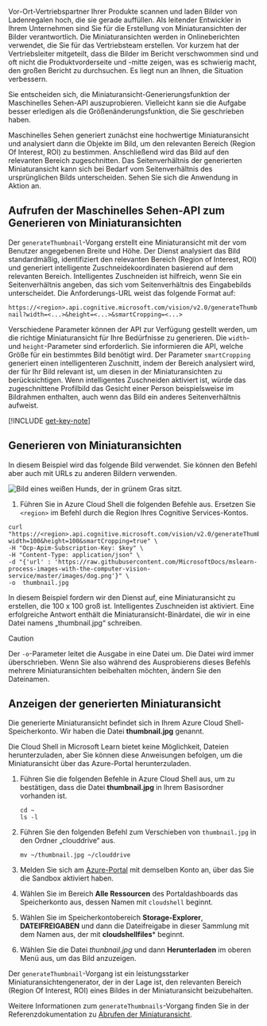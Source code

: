 Vor-Ort-Vertriebspartner Ihrer Produkte scannen und laden Bilder von Ladenregalen hoch, die sie gerade auffüllen. Als leitender Entwickler in Ihrem Unternehmen sind Sie für die Erstellung von Miniaturansichten der Bilder verantwortlich. Die Miniaturansichten werden in Onlineberichten verwendet, die Sie für das Vertriebsteam erstellen. Vor kurzem hat der Vertriebsleiter mitgeteilt, dass die Bilder im Bericht verschwommen sind und oft nicht die Produktvorderseite und -mitte zeigen, was es schwierig macht, den großen Bericht zu durchsuchen. Es liegt nun an Ihnen, die Situation verbessern.

Sie entscheiden sich, die Miniaturansicht-Generierungsfunktion der Maschinelles Sehen-API auszuprobieren. Vielleicht kann sie die Aufgabe besser erledigen als die Größenänderungsfunktion, die Sie geschrieben haben.

Maschinelles Sehen generiert zunächst eine hochwertige Miniaturansicht und analysiert dann die Objekte im Bild, um den relevanten Bereich (Region Of Interest, ROI) zu bestimmen. Anschließend wird das Bild auf den relevanten Bereich zugeschnitten. Das Seitenverhältnis der generierten Miniaturansicht kann sich bei Bedarf vom Seitenverhältnis des ursprünglichen Bilds unterscheiden. Sehen Sie sich die Anwendung in Aktion an.

## <a name="calling-the-computer-vision-api-to-generate-a-thumbnail"></a>Aufrufen der Maschinelles Sehen-API zum Generieren von Miniaturansichten

Der `generateThumbnail`-Vorgang erstellt eine Miniaturansicht mit der vom Benutzer angegebenen Breite und Höhe. Der Dienst analysiert das Bild standardmäßig, identifiziert den relevanten Bereich (Region of Interest, ROI) und generiert intelligente Zuschneidekoordinaten basierend auf dem relevanten Bereich. Intelligentes Zuschneiden ist hilfreich, wenn Sie ein Seitenverhältnis angeben, das sich vom Seitenverhältnis des Eingabebilds unterscheidet. Die Anforderungs-URL weist das folgende Format auf:

`https://<region>.api.cognitive.microsoft.com/vision/v2.0/generateThumbnail?width=<...>&height=<...>&smartCropping=<...>`

Verschiedene Parameter können der API zur Verfügung gestellt werden, um die richtige Miniaturansicht für Ihre Bedürfnisse zu generieren. Die `width`- und `height`-Parameter sind erforderlich. Sie informieren die API, welche Größe für ein bestimmtes Bild benötigt wird. Der Parameter `smartCropping` generiert einen intelligenteren Zuschnitt, indem der Bereich analysiert wird, der für Ihr Bild relevant ist, um diesen in der Miniaturansichten zu berücksichtigen. Wenn intelligentes Zuschneiden aktiviert ist, würde das zugeschnittene Profilbild das Gesicht einer Person beispielsweise im Bildrahmen enthalten, auch wenn das Bild ein anderes Seitenverhältnis aufweist.

[!INCLUDE [get-key-note](./get-key.md)]

## <a name="generate-a-thumbnail"></a>Generieren von Miniaturansichten

In diesem Beispiel wird das folgende Bild verwendet. Sie können den Befehl aber auch mit URLs zu anderen Bildern verwenden.

![Bild eines weißen Hunds, der in grünem Gras sitzt.](../media/4-dog.png)

1. Führen Sie in Azure Cloud Shell die folgenden Befehle aus. Ersetzen Sie `<region>` im Befehl durch die Region Ihres Cognitive Services-Kontos.

```azurecli
curl "https://<region>.api.cognitive.microsoft.com/vision/v2.0/generateThumbnail?width=100&height=100&smartCropping=true" \
-H "Ocp-Apim-Subscription-Key: $key" \
-H "Content-Type: application/json" \
-d "{'url' : 'https://raw.githubusercontent.com/MicrosoftDocs/mslearn-process-images-with-the-computer-vision-service/master/images/dog.png'}" \
-o  thumbnail.jpg
```

In diesem Beispiel fordern wir den Dienst auf, eine Miniaturansicht zu erstellen, die 100 x 100 groß ist. Intelligentes Zuschneiden ist aktiviert. Eine erfolgreiche Antwort enthält die Miniaturansicht-Binärdatei, die wir in eine Datei namens „thumbnail.jpg“ schreiben.

> [!CAUTION]
> Der `-o`-Parameter leitet die Ausgabe in eine Datei um. Die Datei wird immer überschrieben. Wenn Sie also während des Ausprobierens dieses Befehls mehrere Miniaturansichten beibehalten möchten, ändern Sie den Dateinamen.

## <a name="view-the-generated-thumbnail"></a>Anzeigen der generierten Miniaturansicht

Die generierte Miniaturansicht befindet sich in Ihrem Azure Cloud Shell-Speicherkonto. Wir haben die Datei **thumbnail.jpg** genannt.

Die Cloud Shell in Microsoft Learn bietet keine Möglichkeit, Dateien herunterzuladen, aber Sie können diese Anweisungen befolgen, um die Miniaturansicht über das Azure-Portal herunterzuladen.

1. Führen Sie die folgenden Befehle in Azure Cloud Shell aus, um zu bestätigen, dass die Datei **thumbnail.jpg** in Ihrem Basisordner vorhanden ist.

    ```azurecli
    cd ~
    ls -l
    ```



1. Führen Sie den folgenden Befehl zum Verschieben von `thumbnail.jpg` in den Ordner „clouddrive“ aus.

    ```azurecli
    mv ~/thumbnail.jpg ~/clouddrive
    ```
1. Melden Sie sich am [Azure-Portal](https://portal.azure.com/learn.docs.microsoft.com?azure-portal=true) mit demselben Konto an, über das Sie die Sandbox aktiviert haben.
1. Wählen Sie im Bereich **Alle Ressourcen** des Portaldashboards das Speicherkonto aus, dessen Namen mit `cloudshell` beginnt.
1. Wählen Sie im Speicherkontobereich **Storage-Explorer**, **DATEIFREIGABEN** und dann die Dateifreigabe in dieser Sammlung mit dem Namen aus, der mit **cloudshellfiles*** beginnt.
1. Wählen Sie die Datei *thunbnail.jpg* und dann **Herunterladen** im oberen Menü aus, um das Bild anzuzeigen.

Der `generateThumbnail`-Vorgang ist ein leistungsstarker Miniaturansichtengenerator, der in der Lage ist, den relevanten Bereich (Region Of Interest, ROI) eines Bildes in der Miniaturansicht beizubehalten.

Weitere Informationen zum `generateThumbnails`-Vorgang finden Sie in der Referenzdokumentation zu [Abrufen der Miniaturansicht](https://westus.dev.cognitive.microsoft.com/docs/services/5adf991815e1060e6355ad44/operations/56f91f2e778daf14a499e1fb).